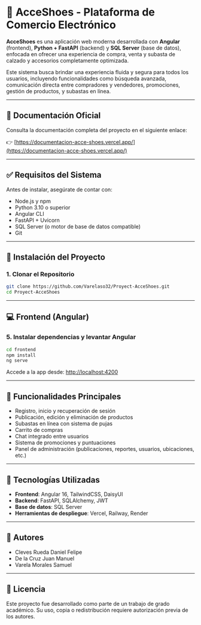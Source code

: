 # 👟 AcceShoes - Plataforma de Comercio Electrónico

**AcceShoes** es una aplicación web moderna desarrollada con **Angular** (frontend), **Python + FastAPI** (backend) y **SQL Server** (base de datos), enfocada en ofrecer una experiencia de compra, venta y subasta de calzado y accesorios completamente optimizada.

Este sistema busca brindar una experiencia fluida y segura para todos los usuarios, incluyendo funcionalidades como búsqueda avanzada, comunicación directa entre compradores y vendedores, promociones, gestión de productos, y subastas en línea.

---

## 🔗 Documentación Oficial

Consulta la documentación completa del proyecto en el siguiente enlace:

👉 [https://documentacion-acce-shoes.vercel.app/](https://documentacion-acce-shoes.vercel.app/)

---

## ✅ Requisitos del Sistema

Antes de instalar, asegúrate de contar con:

- Node.js y npm  
- Python 3.10 o superior  
- Angular CLI  
- FastAPI + Uvicorn  
- SQL Server (o motor de base de datos compatible)  
- Git

---

## 🚀 Instalación del Proyecto

### 1. Clonar el Repositorio

```bash
git clone https://github.com/Varelaso32/Proyect-AcceShoes.git
cd Proyect-AcceShoes
```

---

## 💻 Frontend (Angular)

### 5. Instalar dependencias y levantar Angular

```bash
cd frontend
npm install
ng serve
```

Accede a la app desde: [http://localhost:4200](http://localhost:4200)

---

## 🧩 Funcionalidades Principales

- Registro, inicio y recuperación de sesión
- Publicación, edición y eliminación de productos
- Subastas en línea con sistema de pujas
- Carrito de compras
- Chat integrado entre usuarios
- Sistema de promociones y puntuaciones
- Panel de administración (publicaciones, reportes, usuarios, ubicaciones, etc.)

---

## 🧪 Tecnologías Utilizadas

- **Frontend**: Angular 16, TailwindCSS, DaisyUI
- **Backend**: FastAPI, SQLAlchemy, JWT
- **Base de datos**: SQL Server
- **Herramientas de despliegue**: Vercel, Railway, Render

---

## 👥 Autores

- Cleves Rueda Daniel Felipe  
- De la Cruz Juan Manuel  
- Varela Morales Samuel  

---

## 📄 Licencia

Este proyecto fue desarrollado como parte de un trabajo de grado académico. Su uso, copia o redistribución requiere autorización previa de los autores.
